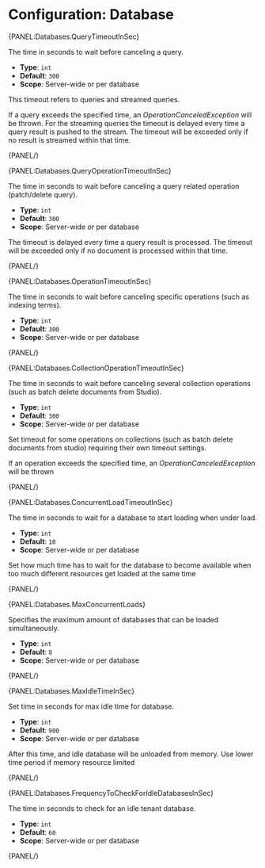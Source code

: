# Configuration: Database

{PANEL:Databases.QueryTimeoutInSec}

The time in seconds to wait before canceling a query.

- **Type**: `int`
- **Default**: `300`
- **Scope**: Server-wide or per database

This timeout refers to queries and streamed queries.

If a query exceeds the specified time, an *OperationCanceledException* will be thrown. For the streaming queries the timeout is delayed every time a
query result is pushed to the stream. The timeout will be exceeded only if no result is streamed within that time.

{PANEL/}

{PANEL:Databases.QueryOperationTimeoutInSec}

The time in seconds to wait before canceling a query related operation (patch/delete query).

- **Type**: `int`
- **Default**: `300`
- **Scope**: Server-wide or per database

The timeout is delayed every time a query result is processed. The timeout will be exceeded only if no document is processed within that time.

{PANEL/}

{PANEL:Databases.OperationTimeoutInSec}

The time in seconds to wait before canceling specific operations (such as indexing terms).

- **Type**: `int`
- **Default**: `300`
- **Scope**: Server-wide or per database

{PANEL/}

{PANEL:Databases.CollectionOperationTimeoutInSec}

The time in seconds to wait before canceling several collection operations (such as batch delete documents from Studio).

- **Type**: `int`
- **Default**: `300`
- **Scope**: Server-wide or per database

Set timeout for some operations on collections (such as batch delete documents from studio) requiring their own timeout settings.

If an operation exceeds the specified time, an *OperationCanceledException* will be thrown

{PANEL/}

{PANEL:Databases.ConcurrentLoadTimeoutInSec}

The time in seconds to wait for a database to start loading when under load.

- **Type**: `int`
- **Default**: `10`
- **Scope**: Server-wide or per database

Set how much time has to wait for the database to become available when too much different resources get loaded at the same time

{PANEL/}

{PANEL:Databases.MaxConcurrentLoads}

Specifies the maximum amount of databases that can be loaded simultaneously.

- **Type**: `int`
- **Default**: `8`
- **Scope**: Server-wide or per database

{PANEL/}

{PANEL:Databases.MaxIdleTimeInSec}

Set time in seconds for max idle time for database.

- **Type**: `int`
- **Default**: `900`
- **Scope**: Server-wide or per database

After this time, and idle database will be unloaded from memory. Use lower time period if memory resource limited

{PANEL/}

{PANEL:Databases.FrequencyToCheckForIdleDatabasesInSec}

 The time in seconds to check for an idle tenant database.

- **Type**: `int`
- **Default**: `60`
- **Scope**: Server-wide or per database

{PANEL/}
